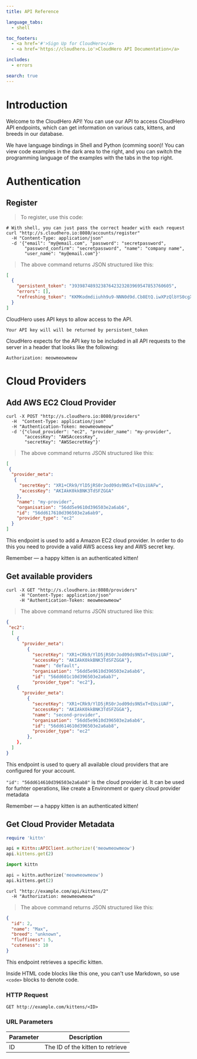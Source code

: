 ```yaml
---
title: API Reference

language_tabs:
  - shell

toc_footers:
  - <a href='#'>Sign Up for CloudHero</a>
  - <a href='https://cloudhero.io'>CloudHero API Documentation</a>

includes:
  - errors

search: true
---
```


# Introduction

Welcome to the CloudHero API! You can use our API to access CloudHero API endpoints, which can get information on various cats, kittens, and breeds in our database.

We have language bindings in Shell and Python (comming soon)! You can view code examples in the dark area to the right, and you can switch the programming language of the examples with the tabs in the top right.


# Authentication
## Register

> To register, use this code:

```shell
# With shell, you can just pass the correct header with each request
curl "http://s.cloudhero.io:8080/accounts/register"
  -H "Content-Type: application/json" 
  -d '{"email": "my@email.com", "password": "secretpassword", 
       "password_confirm": "secretpassword", "name": "company name", 
       "user_name": "my@email.com"}'
```

> The above command returns JSON structured like this:

```json
[
  {
    "persistent_token": "39398748932387642323203969547853760605", 
    "errors": [], 
    "refreshing_token": "KKMKodmdiiuhh9u9-NNN0d9d.Cb8EtQ.iwXPzQlbYS0cgXkIkT1D3Ak3Dxw"
  }
]  

```

 CloudHero uses API keys to allow access to the API.

`Your API key will will be returned by persistent_token`

CloudHero expects for the API key to be included in all API requests to the server in a header that looks like the following:

`Authorization: meowmeowmeow`


# Cloud Providers

## Add AWS EC2 Cloud Provider

```shell
curl -X POST "http://s.cloudhero.io:8080/providers"
  -H  "Content-Type: application/json"
  -H "Authentication-Token: meowmeowmeow"
  -d '{"cloud_provider": "ec2", "provider_name": "my-provider", 
       "accessKey": "AWSAccessKey", 
       "secretKey": "AWSSecretKey"}'
```

> The above command returns JSON structured like this:

```json
[
 {
  "provider_meta":
   {
     "secretKey": "XR1+CRk9/YlD5jRS0rJod09ds9N5xT+EUsiUAFw", 
     "accessKey": "AKIAkK0kkBNK3TdSFZGGA" 
    },
    "name": "my-provider", 
    "organisation": "56dd5e9610d396503e2a6ab6", 
    "id": "56dd617610d396503e2a6ab9", 
    "provider_type": "ec2"
  }
] 
```

This endpoint is used to add a Amazon EC2 cloud provider. In order to do this you need to provide a valid AWS access key and AWS secret key.

<aside class="success">
Remember — a happy kitten is an authenticated kitten!
</aside>

## Get available providers

```shell
curl -X GET "http://s.cloudhero.io:8080/providers"
     -H "Content-Type: application/json"
     -H "Authentication-Token: meowmeowmeow"
```

> The above command returns JSON structured like this:

```json
{
 "ec2": 
  [
    {
      "provider_meta": 
        {
          "secretKey": "XR1+CRk9/YlD5jRS0rJod09ds9N5xT+EUsiUAF", 
          "accessKey": "AKIAkK0kkBNK3TdSFZGGA"}, 
          "name": "default", 
          "organisation": "56dd5e9610d396503e2a6ab6", 
          "id": "56dd601c10d396503e2a6ab7", 
          "provider_type": "ec2"}, 
    {
      "provider_meta": 
        {
          "secretKey": "XR1+CRk9/YlD5jRS0rJod09ds9N5xT+EUsiUAF", 
          "accessKey": "AKIAkK0kkBNK3TdSFZGGA"}, 
          "name": "second-provider", 
          "organisation": "56dd5e9610d396503e2a6ab6", 
          "id": "56dd614610d396503e2a6ab8", 
          "provider_type": "ec2"
        },
    },
  ]
}
```

This endpoint is used to query all available cloud providers that are configured for your account.

`"id": "56dd614610d396503e2a6ab8"` is the cloud provider id. It can be used for furhter operations, like create a Environment or query cloud provider metadata

<aside class="success">
Remember — a happy kitten is an authenticated kitten!
</aside>

## Get Cloud Provider Metadata

```ruby
require 'kittn'

api = Kittn::APIClient.authorize!('meowmeowmeow')
api.kittens.get(2)
```

```python
import kittn

api = kittn.authorize('meowmeowmeow')
api.kittens.get(2)
```

```shell
curl "http://example.com/api/kittens/2"
  -H "Authorization: meowmeowmeow"
```

> The above command returns JSON structured like this:

```json
{
  "id": 2,
  "name": "Max",
  "breed": "unknown",
  "fluffiness": 5,
  "cuteness": 10
}
```

This endpoint retrieves a specific kitten.

<aside class="warning">Inside HTML code blocks like this one, you can't use Markdown, so use <code>&lt;code&gt;</code> blocks to denote code.</aside>

### HTTP Request

`GET http://example.com/kittens/<ID>`

### URL Parameters

Parameter | Description
--------- | -----------
ID | The ID of the kitten to retrieve

